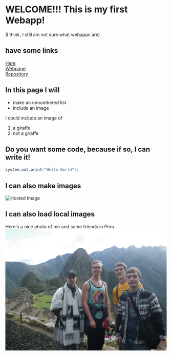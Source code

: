 # WELCOME!!!   This is my first Webapp!
(I think, I still am not sure what webapps are)  
<!--
friendly comment to remind you that double space means next line
brought to you by some guy on stack overflow
-->
## have some links
[Here](https://github.com/ChocolateThundA/Babys-First-Repository/blob/master/README.md "this webpage inside of GitHub")  
[Webpage](https://ChocolateThundA.github.io/Babys-First-Repository/ "this as a webpage")  
[Repository](https://github.com/ChocolateThundA/Babys-First-Repository "the repository this page is in")  
## In this page I will
- make an unnumbered list  
- include an image  

I could include an image of  
1. a giraffe
1. not a giraffe  

## Do you want some code, because if so, I can write it!
```java
system.out.print("Hello World");
```

## I can also make images  
![Hosted Image](https://upload.wikimedia.org/wikipedia/commons/9/9f/Giraffe_standing.jpg "South African Giraffe")  

## I can also load local images
Here's a nice photo of me and some friends in Peru  
![vscode image](https://github.com/ChocolateThundA/Babys-First-Repository/blob/master/IMGP0015%20(2).JPG?raw=true "Machu Pichu")
